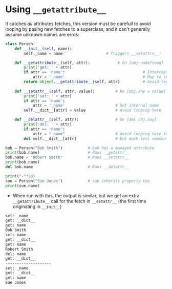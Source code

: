 # Using `__getattribute__`

It catches *all* attributes fetches, this version must be carefull to avoid looping by pasing new fetches to a superclass, and it can't generally assume unknown names are erros:

```py
class Person:
    def __init__(self, name):
        self._name = name                   # Triggers __setattrs__!

    def __getattribute__(self, attr):            # On [obj.undefined]
        print('get: ' + attr)
        if attr == 'name':                                  # Intercept all names
            attr = '_name'                                  # Map to internal name
        return object.__getattribute__(self, attr)          # Avoid looping here
        
    def __setattr__(self, attr, value):         # On [obj.any = value]
        print('set: ' + attr)
        if attr == 'name':
            attr = '_name'                      # Set internal name
        self.__dict__[attr] = value             # Avoid looping here

    def __delattr__(self, attr):                # On [del obj.any]
        print('del: ' + attr)
        if attr == 'name':
            attr = "_name"                      # Avoid looping here too
        del self.__dict__[attr]                 # but much less common

bob = Person("Bob Smith")           # bob has a managed attribute
print(bob.name)                     # Runs __getattr__
bob.name = "Robert Smith"           # Runs __setattr__
print(bob.name)
del bob.name                        # Runs __delattr__

print("-"*20)
sue = Person("Sue Jones")           # sue inherits property too
print(sue.name)

```

- When run with this, the output is similar, but we get an extra `__getattribute__` call for the fetch in `__setattr__` (the first time originating in `__init__`)

```bash
set: _name
get: __dict__
get: name
Bob Smith
set: name
get: __dict__
get: name
Robert Smith
del: name
get: __dict__
--------------------
set: _name
get: __dict__
get: name
Sue Jones
```